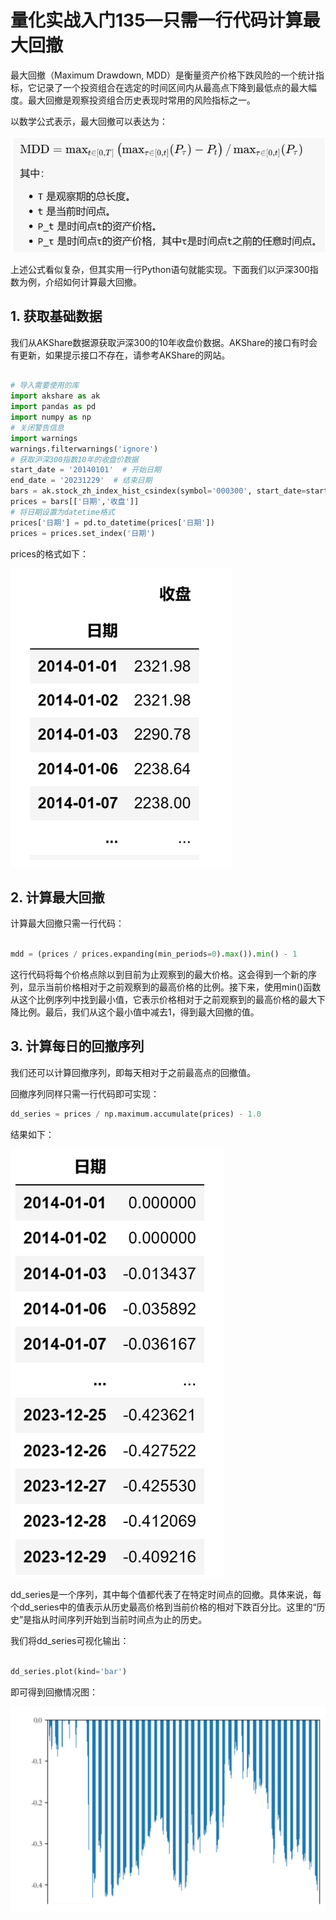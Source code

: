 # 量化实战入门135—只需一行代码计算最大回撤 

最大回撤（Maximum Drawdown, MDD）是衡量资产价格下跌风险的一个统计指标，它记录了一个投资组合在选定的时间区间内从最高点下降到最低点的最大幅度。最大回撤是观察投资组合历史表现时常用的风险指标之一。

以数学公式表示，最大回撤可以表达为：

![](images/2024-03-18-14-51-09.png)

上述公式看似复杂，但其实用一行Python语句就能实现。下面我们以沪深300指数为例，介绍如何计算最大回撤。
## 1. 获取基础数据
我们从AKShare数据源获取沪深300的10年收盘价数据。AKShare的接口有时会有更新，如果提示接口不存在，请参考AKShare的网站。

```python 

# 导入需要使用的库
import akshare as ak
import pandas as pd
import numpy as np
# 关闭警告信息
import warnings
warnings.filterwarnings('ignore')
# 获取沪深300指数10年的收盘价数据
start_date = '20140101'  # 开始日期
end_date = '20231229'  # 结束日期
bars = ak.stock_zh_index_hist_csindex(symbol='000300', start_date=start_date, end_date=end_date)
prices = bars[['日期','收盘']]
# 将日期设置为datetime格式
prices['日期'] = pd.to_datetime(prices['日期'])
prices = prices.set_index('日期')
```

prices的格式如下：

![](images/2024-03-18-14-51-45.png)

## 2. 计算最大回撤
计算最大回撤只需一行代码：

```python 

mdd = (prices / prices.expanding(min_periods=0).max()).min() - 1

```

这行代码将每个价格点除以到目前为止观察到的最大价格。这会得到一个新的序列，显示当前价格相对于之前观察到的最高价格的比例。接下来，使用min()函数从这个比例序列中找到最小值，它表示价格相对于之前观察到的最高价格的最大下降比例。最后，我们从这个最小值中减去1，得到最大回撤的值。
## 3. 计算每日的回撤序列
我们还可以计算回撤序列，即每天相对于之前最高点的回撤值。

回撤序列同样只需一行代码即可实现：

```python 
dd_series = prices / np.maximum.accumulate(prices) - 1.0

```
结果如下：

![](images/2024-03-18-14-52-40.png)

dd_series是一个序列，其中每个值都代表了在特定时间点的回撤。具体来说，每个dd_series中的值表示从历史最高价格到当前价格的相对下跌百分比。这里的“历史”是指从时间序列开始到当前时间点为止的历史。

我们将dd_series可视化输出：

```python  

dd_series.plot(kind='bar')

```

即可得到回撤情况图：


![](images/2024-03-18-14-53-36.png)
